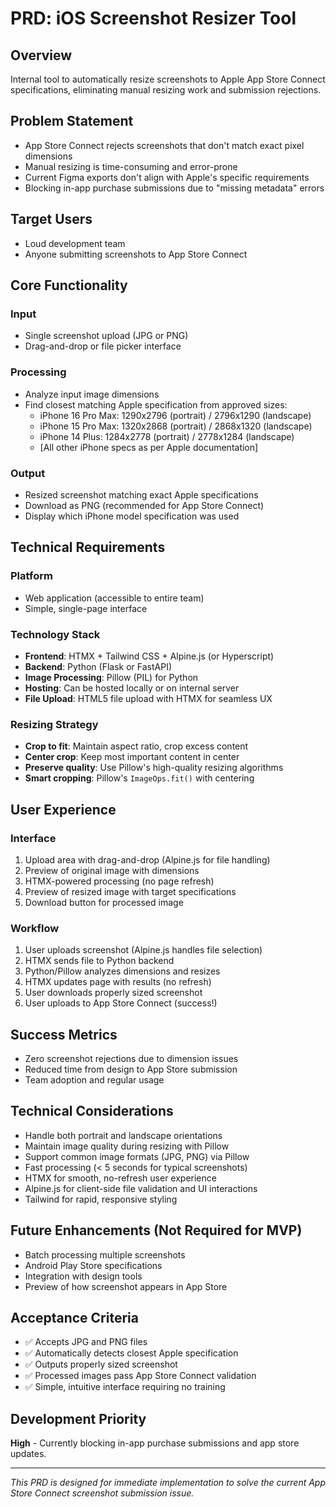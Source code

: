 # PRD: iOS Screenshot Resizer Tool

## Overview
Internal tool to automatically resize screenshots to Apple App Store Connect specifications, eliminating manual resizing work and submission rejections.

## Problem Statement
- App Store Connect rejects screenshots that don't match exact pixel dimensions
- Manual resizing is time-consuming and error-prone
- Current Figma exports don't align with Apple's specific requirements
- Blocking in-app purchase submissions due to "missing metadata" errors

## Target Users
- Loud development team
- Anyone submitting screenshots to App Store Connect

## Core Functionality

### Input
- Single screenshot upload (JPG or PNG)
- Drag-and-drop or file picker interface

### Processing
- Analyze input image dimensions
- Find closest matching Apple specification from approved sizes:
  - iPhone 16 Pro Max: 1290x2796 (portrait) / 2796x1290 (landscape)
  - iPhone 15 Pro Max: 1320x2868 (portrait) / 2868x1320 (landscape)
  - iPhone 14 Plus: 1284x2778 (portrait) / 2778x1284 (landscape)
  - [All other iPhone specs as per Apple documentation]

### Output
- Resized screenshot matching exact Apple specifications
- Download as PNG (recommended for App Store Connect)
- Display which iPhone model specification was used

## Technical Requirements

### Platform
- Web application (accessible to entire team)
- Simple, single-page interface

### Technology Stack
- **Frontend**: HTMX + Tailwind CSS + Alpine.js (or Hyperscript)
- **Backend**: Python (Flask or FastAPI)
- **Image Processing**: Pillow (PIL) for Python
- **Hosting**: Can be hosted locally or on internal server
- **File Upload**: HTML5 file upload with HTMX for seamless UX

### Resizing Strategy
- **Crop to fit**: Maintain aspect ratio, crop excess content
- **Center crop**: Keep most important content in center
- **Preserve quality**: Use Pillow's high-quality resizing algorithms
- **Smart cropping**: Pillow's `ImageOps.fit()` with centering

## User Experience

### Interface
1. Upload area with drag-and-drop (Alpine.js for file handling)
2. Preview of original image with dimensions
3. HTMX-powered processing (no page refresh)
4. Preview of resized image with target specifications
5. Download button for processed image

### Workflow
1. User uploads screenshot (Alpine.js handles file selection)
2. HTMX sends file to Python backend
3. Python/Pillow analyzes dimensions and resizes
4. HTMX updates page with results (no refresh)
5. User downloads properly sized screenshot
6. User uploads to App Store Connect (success!)

## Success Metrics
- Zero screenshot rejections due to dimension issues
- Reduced time from design to App Store submission
- Team adoption and regular usage

## Technical Considerations
- Handle both portrait and landscape orientations
- Maintain image quality during resizing with Pillow
- Support common image formats (JPG, PNG) via Pillow
- Fast processing (< 5 seconds for typical screenshots)
- HTMX for smooth, no-refresh user experience
- Alpine.js for client-side file validation and UI interactions
- Tailwind for rapid, responsive styling

## Future Enhancements (Not Required for MVP)
- Batch processing multiple screenshots
- Android Play Store specifications
- Integration with design tools
- Preview of how screenshot appears in App Store

## Acceptance Criteria
- ✅ Accepts JPG and PNG files
- ✅ Automatically detects closest Apple specification
- ✅ Outputs properly sized screenshot
- ✅ Processed images pass App Store Connect validation
- ✅ Simple, intuitive interface requiring no training

## Development Priority
**High** - Currently blocking in-app purchase submissions and app store updates.

---

*This PRD is designed for immediate implementation to solve the current App Store Connect screenshot submission issue.*